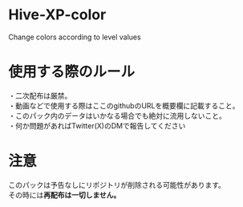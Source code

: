 # Hive-XP-color
Change colors according to level values

# 使用する際のルール
・二次配布は厳禁。
<br>
・動画などで使用する際はここのgithubのURLを概要欄に記載すること。
<br>
・このパック内のデータはいかなる場合でも絶対に流用しないこと。
<br>
・何か問題があればTwitter(X)のDMで報告してください

# 注意
このパックは予告なしにリポジトリが削除される可能性があります。
<br>
その時には**再配布は一切しません。**
